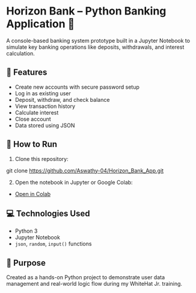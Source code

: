 # Horizon Bank – Python Banking Application 🏦

A console-based banking system prototype built in a Jupyter Notebook to simulate key banking operations like deposits, withdrawals, and interest calculation.

## 📝 Features
- Create new accounts with secure password setup
- Log in as existing user
- Deposit, withdraw, and check balance
- View transaction history
- Calculate interest
- Close account
- Data stored using JSON

## 🚀 How to Run

1. Clone this repository:

git clone https://github.com/Aswathy-04/Horizon_Bank_App.git

2. Open the notebook in Jupyter or Google Colab:
- [Open in Colab](https://colab.research.google.com/github/Aswathy-04/Horizon_Bank_App/blob/main/Horizon_bank.ipynb)

## 💻 Technologies Used
- Python 3
- Jupyter Notebook
- `json`, `random`, `input()` functions

## 🎯 Purpose
Created as a hands-on Python project to demonstrate user data management and real-world logic flow during my WhiteHat Jr. training.
